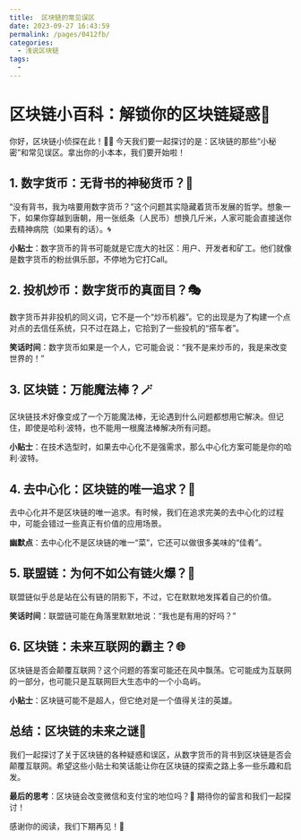 ```yaml
---
title:  区块链的常见误区
date: 2023-09-27 16:43:59
permalink: /pages/0412fb/
categories: 
  - 浅说区块链
tags: 
  - 
---
```

# 区块链小百科：解锁你的区块链疑惑🔐

你好，区块链小侦探在此！🕵️‍♂️ 今天我们要一起探讨的是：区块链的那些“小秘密”和常见误区。拿出你的小本本，我们要开始啦！

## 1. 数字货币：无背书的神秘货币？💸

“没有背书，我为啥要用数字货币？”这个问题其实隐藏着货币发展的哲学。想象一下，如果你穿越到唐朝，用一张纸条（人民币）想换几斤米，人家可能会直接送你去精神病院（如果有的话）。🌀

**小贴士**：数字货币的背书可能就是它庞大的社区：用户、开发者和矿工。他们就像是数字货币的粉丝俱乐部，不停地为它打Call。

## 2. 投机炒币：数字货币的真面目？🎭

数字货币并非投机的同义词，它不是一个“炒币机器”。它的出现是为了构建一个点对点的去信任系统，只不过在路上，它拾到了一些投机的“搭车者”。

**笑话时间**：数字货币如果是一个人，它可能会说：“我不是来炒币的，我是来改变世界的！”

## 3. 区块链：万能魔法棒？🪄

区块链技术好像变成了一个万能魔法棒，无论遇到什么问题都想用它解决。但记住，即使是哈利·波特，也不能用一根魔法棒解决所有问题。

**小贴士**：在技术选型时，如果去中心化不是强需求，那么中心化方案可能是你的哈利·波特。

## 4. 去中心化：区块链的唯一追求？🧭

去中心化并不是区块链的唯一追求。有时候，我们在追求完美的去中心化的过程中，可能会错过一些真正有价值的应用场景。

**幽默点**：去中心化不是区块链的唯一“菜”，它还可以做很多美味的“佳肴”。

## 5. 联盟链：为何不如公有链火爆？🚒

联盟链似乎总是站在公有链的阴影下，不过，它在默默地发挥着自己的价值。

**笑话时间**：联盟链可能在角落里默默地说：“我也是有用的好吗？”

## 6. 区块链：未来互联网的霸主？🌐

区块链是否会颠覆互联网？这个问题的答案可能还在风中飘荡。它可能成为互联网的一部分，也可能只是互联网巨大生态中的一个小岛屿。

**小贴士**：区块链可能不是超人，但它绝对是一个值得关注的英雄。

## 总结：区块链的未来之谜🔮

我们一起探讨了关于区块链的各种疑惑和误区，从数字货币的背书到区块链是否会颠覆互联网。希望这些小贴士和笑话能让你在区块链的探索之路上多一些乐趣和启发。

**最后的思考**：区块链会改变微信和支付宝的地位吗？🤔 期待你的留言和我们一起探讨！

感谢你的阅读，我们下期再见！👋
